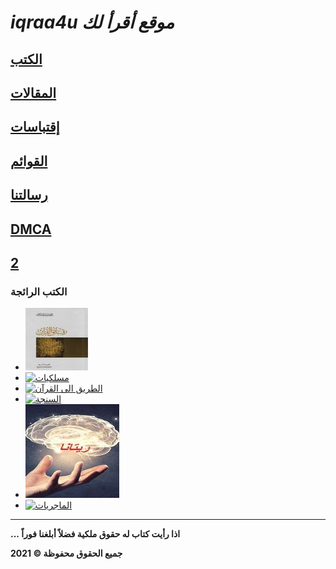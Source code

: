 
#   *iqraa4u  موقع أقرأ لك*

## [الكتب](books.md)
## [المقالات](articles.md)
## [إقتباسات](quotes.md)
## [القوائم](lists.md)
## [رسالتنا](message.md)
## [DMCA](DMCA.md)
 [2](rqaaq.md)
-------
### الكتب الرائجة 
- [![رقائق القرآن](https://raw.githubusercontent.com/iqraa4u/iqraa4u.github.io/main/images_25_85_2_100x100.jpeg)](https://iqraa4u.me/rqaaq.html)
- [![مسلكيات]()](https://iqraa4u.me/mslkiat.html)
- [![الطريق الى القرآن]()](https://iqraa4u.me/way.html)
- [![السنجة]()](https://iqraa4u.me/elsinga.html)
- [![ريتانا](https://raw.githubusercontent.com/iqraa4u/iqraa4u.github.io/main/retana_150x150.jpg)](https://iqraa4u.me/retana.html)
- [![الماجريات]()](https://iqraa4u.me/magriat.html)















------
**... اذا رأيت كتاب له حقوق ملكية فضلاً أبلغنا فوراً**

**2021 © جميع الحقوق محفوظة**

